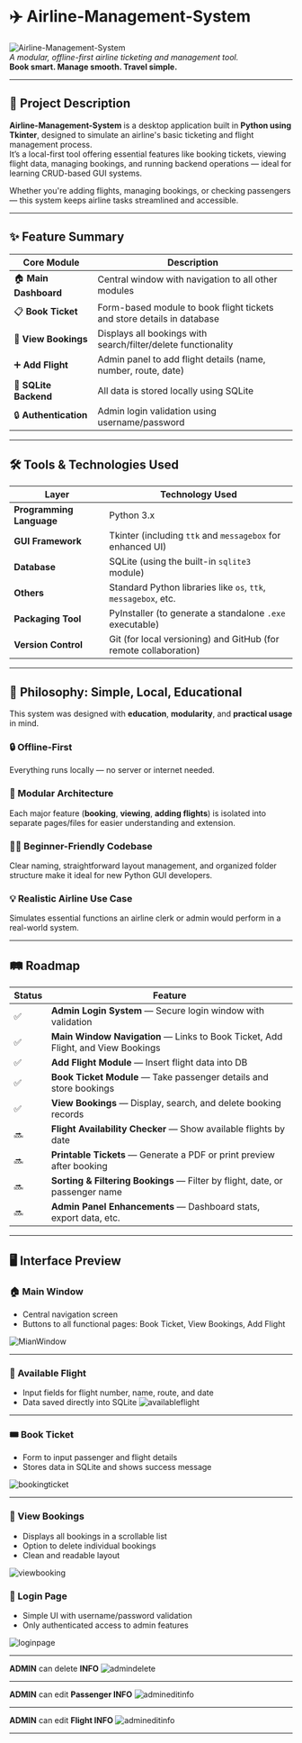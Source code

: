 # ✈️ Airline-Management-System  
![Airline-Management-System](gui/assets/airlinelogo.jpeg)  
*A modular, offline-first airline ticketing and management tool.*  
**Book smart. Manage smooth. Travel simple.**  

---

## 📌 Project Description  
**Airline-Management-System** is a desktop application built in **Python using Tkinter**, designed to simulate an airline's basic ticketing and flight management process.  
It’s a local-first tool offering essential features like booking tickets, viewing flight data, managing bookings, and running backend operations — ideal for learning CRUD-based GUI systems.  

Whether you're adding flights, managing bookings, or checking passengers — this system keeps airline tasks streamlined and accessible.

---

## ✨ Feature Summary  

| Core Module           | Description                                                            |
|----------------------|------------------------------------------------------------------------|
| 🏠 **Main Dashboard**  | Central window with navigation to all other modules                    |
| 📋 **Book Ticket**     | Form-based module to book flight tickets and store details in database |
| 🔎 **View Bookings**   | Displays all bookings with search/filter/delete functionality          |
| ➕ **Add Flight**       | Admin panel to add flight details (name, number, route, date)         |
| 💾 **SQLite Backend**  | All data is stored locally using SQLite                                |
| 🔒 **Authentication**  | Admin login validation using username/password                         |

---

## 🛠️ Tools & Technologies Used  

| **Layer**              | **Technology Used**                                                  |
|-----------------------|----------------------------------------------------------------------|
| **Programming Language** | Python 3.x                                                       |
| **GUI Framework**      | Tkinter (including `ttk` and `messagebox` for enhanced UI)           |
| **Database**           | SQLite (using the built-in `sqlite3` module)                         |
| **Others**             | Standard Python libraries like `os`, `ttk`, `messagebox`, etc.       |
| **Packaging Tool**     | PyInstaller (to generate a standalone `.exe` executable)             |
| **Version Control**    | Git (for local versioning) and GitHub (for remote collaboration)     |

---

## 🧠 Philosophy: Simple, Local, Educational  

This system was designed with **education**, **modularity**, and **practical usage** in mind.

### 🔒 Offline-First  
Everything runs locally — no server or internet needed.

### 🧩 Modular Architecture  
Each major feature (**booking**, **viewing**, **adding flights**) is isolated into separate pages/files for easier understanding and extension.

### 👩‍💻 Beginner-Friendly Codebase  
Clear naming, straightforward layout management, and organized folder structure make it ideal for new Python GUI developers.

### 💡 Realistic Airline Use Case  
Simulates essential functions an airline clerk or admin would perform in a real-world system.

---
## 🛤️ Roadmap

| **Status** | **Feature**                                                                 |
|------------|------------------------------------------------------------------------------|
| ✅         | **Admin Login System** — Secure login window with validation                 |
| ✅         | **Main Window Navigation** — Links to Book Ticket, Add Flight, and View Bookings |
| ✅         | **Add Flight Module** — Insert flight data into DB                           |
| ✅         | **Book Ticket Module** — Take passenger details and store bookings           |
| ✅         | **View Bookings** — Display, search, and delete booking records              |
| 🔜         | **Flight Availability Checker** — Show available flights by date             |
| 🔜         | **Printable Tickets** — Generate a PDF or print preview after booking        |
| 🔜         | **Sorting & Filtering Bookings** — Filter by flight, date, or passenger name |
| 🔜         | **Admin Panel Enhancements** — Dashboard stats, export data, etc.            |

---
## 🖥️ Interface Preview   

### 🏠 Main Window  
- Central navigation screen  
- Buttons to all functional pages: Book Ticket, View Bookings, Add Flight
  
![MianWindow](gui/preview/main.png)

---
### 🛫 Available Flight  
- Input fields for flight number, name, route, and date  
- Data saved directly into SQLite
![availableflight](gui/preview/availableflight.png)

---


### 🎟️ Book Ticket  
- Form to input passenger and flight details  
- Stores data in SQLite and shows success message

![bookingticket](gui/preview/bookticket.png)

---
### 📄 View Bookings  
- Displays all bookings in a scrollable list  
- Option to delete individual bookings  
- Clean and readable layout  

![viewbooking](gui/preview/viewbooking.png)




### 🔐 Login Page
- Simple UI with username/password validation  
- Only authenticated access to admin features

![loginpage](gui/preview/adminlogin.png)

---
**ADMIN** can delete **INFO** 
![admindelete](gui/preview/admindelete.png)

---
**ADMIN** can edit **Passenger INFO**
![admineditinfo](gui/preview/editinfo.png)

---

**ADMIN** can edit **Flight INFO**
![admineditinfo](gui/preview/editinfo.png)

---






